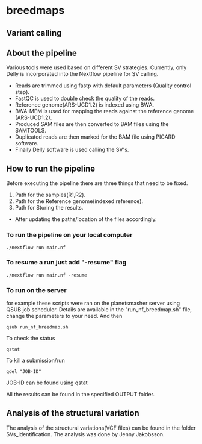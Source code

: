 # breedmaps
## Variant calling
## About the pipeline
Various tools were used based on different SV strategies. Currently, only Delly is incorporated into the Nextflow pipeline for SV calling.
- Reads are trimmed using fastp with default parameters (Quality control step).
- FastQC is used to double check the quality of the reads.
- Reference genome(ARS-UCD1.2) is indexed using BWA.
- BWA-MEM is used for mapping the reads against the reference genome (ARS-UCD1.2).
- Produced SAM files are then converted to BAM files using the SAMTOOLS.
- Duplicated reads are then marked for the BAM file using PICARD software.
- Finally Delly software is used calling the SV's.
## How to run the pipeline
Before executing the pipeline there are three things that need to be fixed.
1. Path for the samples(R1,R2).
2. Path for the Reference genome(indexed reference).
3. Path for Storing the results.

- After updating the paths/location of the files accordingly.
### To run the pipeline on your local computer
`./nextflow run main.nf`
### To resume a run just add "-resume" flag 
`./nextflow run main.nf -resume`

### To run on the server
for example these scripts were ran on the planetsmasher server using QSUB job scheduler.
Details are available in the "run_nf_breedmap.sh" file, change the parameters to your need. 
And then

`qsub run_nf_breedmap.sh`

To check the status 

`qstat`

To kill a submission/run 

`qdel "JOB-ID"`

JOB-ID can be found using qstat 

All the results can be found in the specified OUTPUT folder. 



## Analysis of the structural variation
The analysis of the structural variations(VCF files) can be found in the folder SVs_identification. The analysis was done by Jenny Jakobsson.
